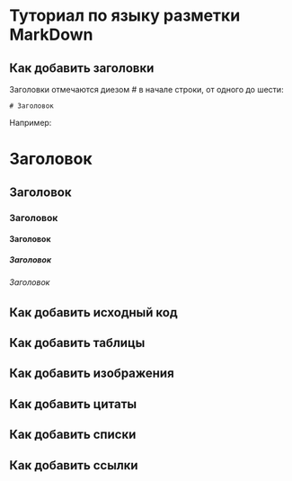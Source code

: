 # Туториал по языку разметки MarkDown

## Как добавить заголовки

Заголовки отмечаются диезом # в начале строки, от одного до шести:

```
# Заголовок
```

Например:
# Заголовок
## Заголовок
### Заголовок
#### Заголовок
##### Заголовок
###### Заголовок


## Как добавить исходный код

## Как добавить таблицы

## Как добавить изображения

## Как добавить цитаты

## Как добавить списки

## Как добавить ссылки